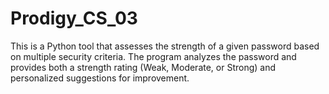 # Prodigy_CS_03
This is a Python tool that assesses the strength of a given password based on multiple security criteria. The program analyzes the password and provides both a strength rating (Weak, Moderate, or Strong) and personalized suggestions for improvement.
